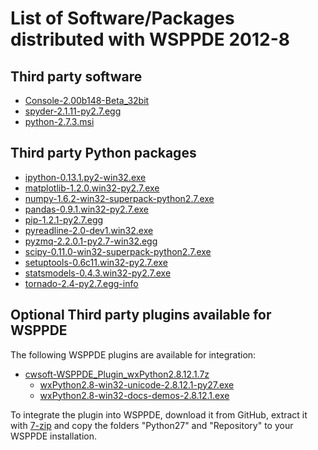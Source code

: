 # List of Software/Packages distributed with WSPPDE 2012-8

## Third party software
- [Console-2.00b148-Beta_32bit](http://sourceforge.net/projects/console/files/)
- [spyder-2.1.11-py2.7.egg](http://code.google.com/p/spyderlib/)
- [python-2.7.3.msi](http://python.org/download/)

## Third party Python packages
- [ipython-0.13.1.py2-win32.exe](http://pypi.python.org/pypi/ipython#downloads)
- [matplotlib-1.2.0.win32-py2.7.exe](http://sourceforge.net/projects/matplotlib/files/matplotlib/)
- [numpy-1.6.2-win32-superpack-python2.7.exe](http://sourceforge.net/projects/numpy/files/NumPy/)
- [pandas-0.9.1.win32-py2.7.exe](http://pypi.python.org/pypi/pandas#downloads)
- [pip-1.2.1-py2.7.egg](http://pypi.python.org/pypi/pip)
- [pyreadline-2.0-dev1.win32.exe](https://launchpad.net/pyreadline/+download)
- [pyzmq-2.2.0.1-py2.7-win32.egg](http://www.zeromq.org/bindings:python)
- [scipy-0.11.0-win32-superpack-python2.7.exe](http://sourceforge.net/projects/scipy/files/scipy/)
- [setuptools-0.6c11.win32-py2.7.exe](http://pypi.python.org/pypi/setuptools#files)
- [statsmodels-0.4.3.win32-py2.7.exe](http://pypi.python.org/pypi/statsmodels)
- [tornado-2.4-py2.7.egg-info](http://pypi.python.org/pypi/tornado/)

## Optional Third party plugins available for WSPPDE
The following WSPPDE plugins are available for integration:

- [cwsoft-WSPPDE_Plugin_wxPython2.8.12.1.7z](https://github.com/cwsoft/python-cwsoft-WSPPDE/downloads)
   - [wxPython2.8-win32-unicode-2.8.12.1-py27.exe](http://wxpython.org/download.php#stable)
   - [wxPython2.8-win32-docs-demos-2.8.12.1.exe](http://wxpython.org/download.php#stable)

To integrate the plugin into WSPPDE, download it from GitHub, extract it with [7-zip](http://www.7-zip.org/) and copy the folders "Python27" and "Repository" to your WSPPDE installation.